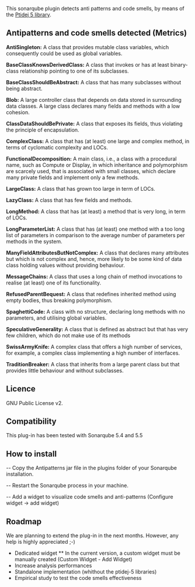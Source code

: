 This sonarqube plugin detects anti patterns and code smells, by means of the [Ptidej 5 library](https://bitbucket.org/ptidejteam/ptidej-5).

## Antipatterns and code smells detected (Metrics)

**AntiSingleton:** A class that provides mutable class variables, which consequently could be used as global variables.

**BaseClassKnowsDerivedClass:** A class that invokes or has at least binary-class relationship pointing to one of its subclasses.

**BaseClassShouldBeAbstract:** A class that has many subclasses without being abstract.

**Blob:** A large controller class that depends on data stored in surrounding data classes. A large class declares many fields and methods with a low cohesion.

**ClassDataShouldBePrivate:** A class that exposes its fields, thus violating the principle of encapsulation.

**ComplexClass:** A class that has (at least) one large and complex method, in terms of cyclomatic complexity and LOCs.

**FunctionalDecomposition:** A main class, i.e., a class with a procedural name, such as Compute or Display, in which inheritance and polymorphism are scarcely used, that is associated with small classes, which declare many private fields and implement only a few methods.

**LargeClass:** A class that has grown too large in term of LOCs.

**LazyClass:** A class that has few fields and methods.

**LongMethod:** A class that has (at least) a method that is very long, in term of LOCs.

**LongParameterList:** A class that has (at least) one method with a too long list of parameters in comparison to the average number of parameters per methods in the system.

**ManyFieldAttributesButNotComplex:** A class that declares many attributes but which is not complex and, hence, more likely to be some kind of data class holding values without providing behaviour.

**MessageChains:** A class that uses a long chain of method invocations to realise (at least) one of its functionality.

**RefusedParentBequest:** A class that redefines inherited method using empty bodies, thus breaking polymorphism.

**SpaghettiCode:** A class with no structure, declaring long methods with no parameters, and utilising global variables.

**SpeculativeGenerality:** A class that is defined as abstract but that has very few children, which do not make use of its methods

**SwissArmyKnife:** A complex class that offers a high number of services, for example, a complex class implementing a high number of interfaces.

**TraditionBreaker:** A class that inherits from a large parent class but that provides little behaviour and without subclasses.

##  Licence

GNU Public License v2.

##  Compatibility
This plug-in has been tested with Sonarqube 5.4 and 5.5

##  How to install

-- Copy the Antipatterns jar file in the plugins folder of your Sonarqube installation.

-- Restart the Sonarqube process in your machine.

-- Add a widget to visualize code smells and anti-patterns (Configure widget -> add widget)


## Roadmap
We are planning to extend the plug-in in the next months. However, any help is highly appreciated ;-)

* Dedicated widget
**  In the current version, a custom widget must be manually created (Custom Widget - Add Widget) 
* Increase analysis performances 
* Standalone implementation (whithout the ptidej-5 libraries) 
* Empirical study to test the code smells effectiveness 



